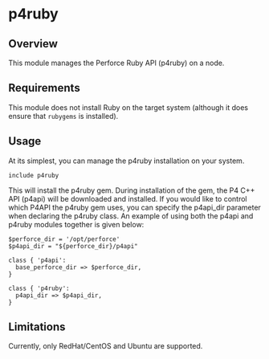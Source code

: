 # p4ruby

## Overview

This module manages the Perforce Ruby API (p4ruby) on a node.

## Requirements

This module does not install Ruby on the target system (although it does ensure that `rubygems` is installed).

## Usage

At its simplest, you can manage the p4ruby installation on your system.

`include p4ruby`

This will install the p4ruby gem. During installation of the gem, the P4 C++ API (p4api) will be downloaded and installed. If you would like to control which P4API the p4ruby gem uses, you can specify the p4api_dir parameter when declaring the p4ruby class. An example of using both the p4api and p4ruby modules together is given below:

~~~
$perforce_dir = '/opt/perforce'
$p4api_dir = "${perforce_dir}/p4api"

class { 'p4api':
  base_perforce_dir => $perforce_dir,
}

class { 'p4ruby':
  p4api_dir => $p4api_dir,
}
~~~

## Limitations

Currently, only RedHat/CentOS and Ubuntu are supported.
